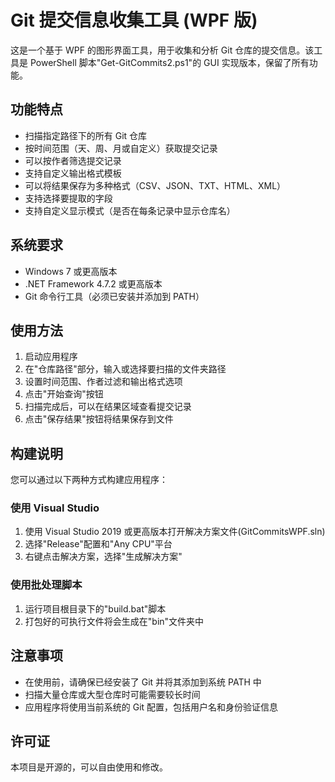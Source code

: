 # Git 提交信息收集工具 (WPF 版)

这是一个基于 WPF 的图形界面工具，用于收集和分析 Git 仓库的提交信息。该工具是 PowerShell 脚本"Get-GitCommits2.ps1"的 GUI 实现版本，保留了所有功能。

## 功能特点

- 扫描指定路径下的所有 Git 仓库
- 按时间范围（天、周、月或自定义）获取提交记录
- 可以按作者筛选提交记录
- 支持自定义输出格式模板
- 可以将结果保存为多种格式（CSV、JSON、TXT、HTML、XML）
- 支持选择要提取的字段
- 支持自定义显示模式（是否在每条记录中显示仓库名）

## 系统要求

- Windows 7 或更高版本
- .NET Framework 4.7.2 或更高版本
- Git 命令行工具（必须已安装并添加到 PATH）

## 使用方法

1. 启动应用程序
2. 在"仓库路径"部分，输入或选择要扫描的文件夹路径
3. 设置时间范围、作者过滤和输出格式选项
4. 点击"开始查询"按钮
5. 扫描完成后，可以在结果区域查看提交记录
6. 点击"保存结果"按钮将结果保存到文件

## 构建说明

您可以通过以下两种方式构建应用程序：

### 使用 Visual Studio

1. 使用 Visual Studio 2019 或更高版本打开解决方案文件(GitCommitsWPF.sln)
2. 选择"Release"配置和"Any CPU"平台
3. 右键点击解决方案，选择"生成解决方案"

### 使用批处理脚本

1. 运行项目根目录下的"build.bat"脚本
2. 打包好的可执行文件将会生成在"bin"文件夹中

## 注意事项

- 在使用前，请确保已经安装了 Git 并将其添加到系统 PATH 中
- 扫描大量仓库或大型仓库时可能需要较长时间
- 应用程序将使用当前系统的 Git 配置，包括用户名和身份验证信息

## 许可证

本项目是开源的，可以自由使用和修改。
